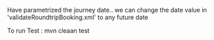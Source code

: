 
Have parametrized the journey date.. we can change the date value in 'validateRoundtripBooking.xml' to any future date

To run Test : mvn cleaan test 




